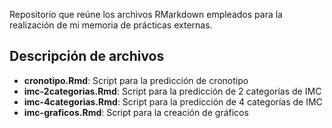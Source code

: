 Repositorio que reúne los archivos RMarkdown empleados para la realización de mi memoria de prácticas externas.

## Descripción de archivos

- **cronotipo.Rmd**: Script para la predicción de cronotipo
- **imc-2categorias.Rmd**: Script para la predicción de 2 categorías de IMC
- **imc-4categorias.Rmd**: Script para la predicción de 4 categorías de IMC
- **imc-graficos.Rmd**: Script para la creación de gráficos

